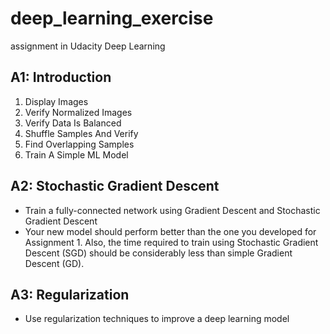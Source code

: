 # deep_learning_exercise
assignment in Udacity Deep Learning

## A1: Introduction

1. Display Images
2. Verify Normalized Images
3. Verify Data Is Balanced
4. Shuffle Samples And Verify
5. Find Overlapping Samples
6. Train A Simple ML Model

## A2: Stochastic Gradient Descent

- Train a fully-connected network using Gradient Descent and Stochastic Gradient Descent
- Your new model should perform better than the one you developed for Assignment 1. Also, the time required to train using Stochastic Gradient Descent (SGD) should be considerably less than simple Gradient Descent (GD).

## A3: Regularization

- Use regularization techniques to improve a deep learning model
